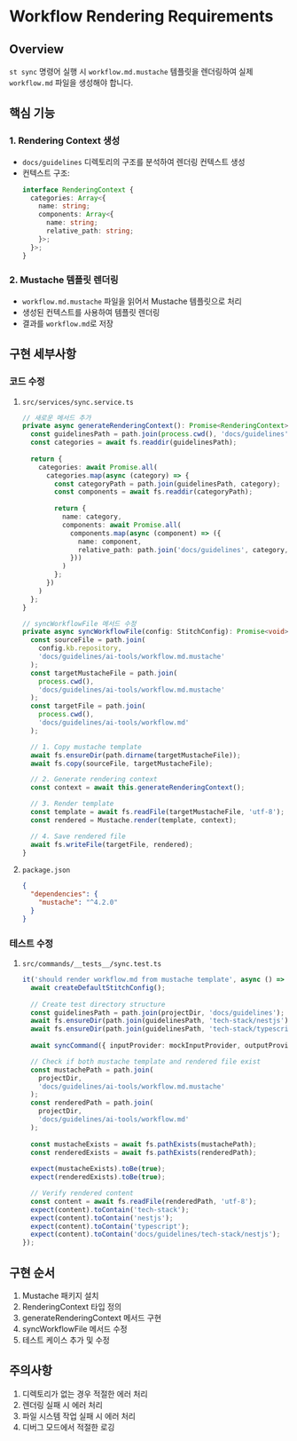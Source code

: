 # Workflow Rendering Requirements

## Overview
`st sync` 명령어 실행 시 `workflow.md.mustache` 템플릿을 렌더링하여 실제 `workflow.md` 파일을 생성해야 합니다.

## 핵심 기능

### 1. Rendering Context 생성
- `docs/guidelines` 디렉토리의 구조를 분석하여 렌더링 컨텍스트 생성
- 컨텍스트 구조:
  ```typescript
  interface RenderingContext {
    categories: Array<{
      name: string;
      components: Array<{
        name: string;
        relative_path: string;
      }>;
    }>;
  }
  ```

### 2. Mustache 템플릿 렌더링
- `workflow.md.mustache` 파일을 읽어서 Mustache 템플릿으로 처리
- 생성된 컨텍스트를 사용하여 템플릿 렌더링
- 결과를 `workflow.md`로 저장

## 구현 세부사항

### 코드 수정
1. `src/services/sync.service.ts`
   ```typescript
   // 새로운 메서드 추가
   private async generateRenderingContext(): Promise<RenderingContext> {
     const guidelinesPath = path.join(process.cwd(), 'docs/guidelines');
     const categories = await fs.readdir(guidelinesPath);
     
     return {
       categories: await Promise.all(
         categories.map(async (category) => {
           const categoryPath = path.join(guidelinesPath, category);
           const components = await fs.readdir(categoryPath);
           
           return {
             name: category,
             components: await Promise.all(
               components.map(async (component) => ({
                 name: component,
                 relative_path: path.join('docs/guidelines', category, component)
               }))
             )
           };
         })
       )
     };
   }

   // syncWorkflowFile 메서드 수정
   private async syncWorkflowFile(config: StitchConfig): Promise<void> {
     const sourceFile = path.join(
       config.kb.repository,
       'docs/guidelines/ai-tools/workflow.md.mustache'
     );
     const targetMustacheFile = path.join(
       process.cwd(),
       'docs/guidelines/ai-tools/workflow.md.mustache'
     );
     const targetFile = path.join(
       process.cwd(),
       'docs/guidelines/ai-tools/workflow.md'
     );

     // 1. Copy mustache template
     await fs.ensureDir(path.dirname(targetMustacheFile));
     await fs.copy(sourceFile, targetMustacheFile);

     // 2. Generate rendering context
     const context = await this.generateRenderingContext();

     // 3. Render template
     const template = await fs.readFile(targetMustacheFile, 'utf-8');
     const rendered = Mustache.render(template, context);

     // 4. Save rendered file
     await fs.writeFile(targetFile, rendered);
   }
   ```

2. `package.json`
   ```json
   {
     "dependencies": {
       "mustache": "^4.2.0"
     }
   }
   ```

### 테스트 수정
1. `src/commands/__tests__/sync.test.ts`
   ```typescript
   it('should render workflow.md from mustache template', async () => {
     await createDefaultStitchConfig();
     
     // Create test directory structure
     const guidelinesPath = path.join(projectDir, 'docs/guidelines');
     await fs.ensureDir(path.join(guidelinesPath, 'tech-stack/nestjs'));
     await fs.ensureDir(path.join(guidelinesPath, 'tech-stack/typescript'));
     
     await syncCommand({ inputProvider: mockInputProvider, outputProvider });

     // Check if both mustache template and rendered file exist
     const mustachePath = path.join(
       projectDir,
       'docs/guidelines/ai-tools/workflow.md.mustache'
     );
     const renderedPath = path.join(
       projectDir,
       'docs/guidelines/ai-tools/workflow.md'
     );
     
     const mustacheExists = await fs.pathExists(mustachePath);
     const renderedExists = await fs.pathExists(renderedPath);
     
     expect(mustacheExists).toBe(true);
     expect(renderedExists).toBe(true);

     // Verify rendered content
     const content = await fs.readFile(renderedPath, 'utf-8');
     expect(content).toContain('tech-stack');
     expect(content).toContain('nestjs');
     expect(content).toContain('typescript');
     expect(content).toContain('docs/guidelines/tech-stack/nestjs');
   });
   ```

## 구현 순서
1. Mustache 패키지 설치
2. RenderingContext 타입 정의
3. generateRenderingContext 메서드 구현
4. syncWorkflowFile 메서드 수정
5. 테스트 케이스 추가 및 수정

## 주의사항
1. 디렉토리가 없는 경우 적절한 에러 처리
2. 렌더링 실패 시 에러 처리
3. 파일 시스템 작업 실패 시 에러 처리
4. 디버그 모드에서 적절한 로깅
